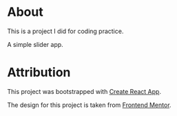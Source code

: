 # About

This is a project I did for coding practice.

A simple slider app.

# Attribution

This project was bootstrapped with [Create React App](https://github.com/facebook/create-react-app).

The design for this project is taken from [Frontend Mentor](https://www.frontendmentor.io/).